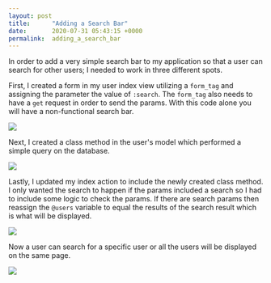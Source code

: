 ```yaml
---
layout: post
title:      "Adding a Search Bar"
date:       2020-07-31 05:43:15 +0000
permalink:  adding_a_search_bar
---
```



In order to add a very simple search bar to my application so that a user can search for other users; I needed to work in three different spots.

First, I created a form in my user index view utilizing a `form_tag` and assigning the parameter the value of `:search`. The `form_tag` also needs to have a `get` request in order to send the params. With this code alone you will have a non-functional search bar.

![](https://i.postimg.cc/9fkYTGmz/index-page.png)





Next, I created a class method in the user's model which performed a simple query on the database.

![](https://i.postimg.cc/527R7Q9W/model-page.png)

Lastly, I updated my index action to include the newly created class method. I only wanted the search to happen if the params included a search so I had to include some logic to check the params. If there are search params then reassign the `@users` variable to equal the results of the search result which is what will be displayed.

![](https://i.postimg.cc/vTchk30r/controller-page.png)


Now a user can search for a specific user or all the users will be displayed on the same page.

![](https://i.postimg.cc/pXD9JKZy/Annotation-2020-07-30-224212.png)
